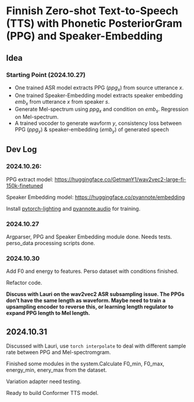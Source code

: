 # Finnish Zero-shot Text-to-Speech (TTS) with Phonetic PosteriorGram (PPG) and Speaker-Embedding

## Idea

### Starting Point (2024.10.27)
+ One trained ASR model extracts PPG ($ppg_x$) from source utterance $x$.
+ One trained Speaker-Embedding model extracts speaker embedding $emb_x$ from utterance $x$ from speaker $s$.
+ Generate Mel-spectrum using $ppg_x$ and condition on $emb_s$. Regression on Mel-spectrum.
+ A trained vocoder to generate wavform $y$, consistency loss between PPG ($ppg_y$) & speaker-embedding ($emb_y$) of generated speech


## Dev Log

### 2024.10.26:
PPG extract model: https://huggingface.co/GetmanY1/wav2vec2-large-fi-150k-finetuned

Speaker Embedding model: https://huggingface.co/pyannote/embedding

Install [pytorch-lighting](https://lightning.ai/docs/pytorch/stable/#install-lightning) and [pyannote.audio](https://github.com/pyannote/pyannote-audio) for training.

### 2024.10.27
Argparser, PPG and Speaker Embedding module done. Needs tests.
perso_data processing scripts done.

### 2024.10.30
Add F0 and energy to features. Perso dataset with conditions finished.

Refactor code.

**Discuss with Lauri on the wav2vec2 ASR subsampling issue. The PPGs don't have the same length as waveform. Maybe need to train a upsampling encoder to reverse this, or learning length regulator to expand PPG length to Mel length.**

## 2024.10.31

Discussed with Lauri, use `torch interpolate` to deal with different sample rate between PPG and Mel-spectromgram.

Finished some modules in the system.Calculate F0_min, F0_max, energy_min, enery_max from the dataset.

Variation adapter need testing.

Ready to build Conformer TTS model.